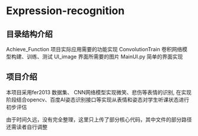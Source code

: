 # Expression-recognition
## 目录结构介绍

Achieve_Function 项目实际应用需要的功能实现
ConvolutionTrain 卷积网络模型构建、训练、测试
UI_image  界面所需要的图片
MainUI.py 简单的界面实现

## 项目介绍

本项目采用fer2013 数据集、 CNN网络模型实现微笑、悲伤等表情的识别, 在实现阶段结合opencv、百度AI姿态识别接口等实现从表情和姿态对学生听课状态进行初步评估

由于时间久远，没有完全整理，这里只上传了部分核心代码，其中文件的部分路径还需读者自行调整
